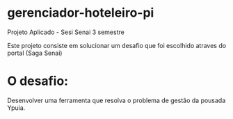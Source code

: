 # gerenciador-hoteleiro-pi
Projeto Aplicado - Sesi Senai 3 semestre 

Este projeto consiste em solucionar um desafio que foi escolhido atraves do portal (Saga Senai)

# O desafio:

Desenvolver uma ferramenta que resolva o problema de gestão da pousada Ypuia.





